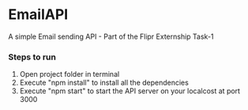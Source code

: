 # EmailAPI
A simple Email sending API - Part of the Flipr Externship Task-1

### Steps to run

1. Open project folder in terminal
2. Execute "npm install" to install all the dependencies
3. Execute "npm start" to start the API server on your localcost at port 3000
